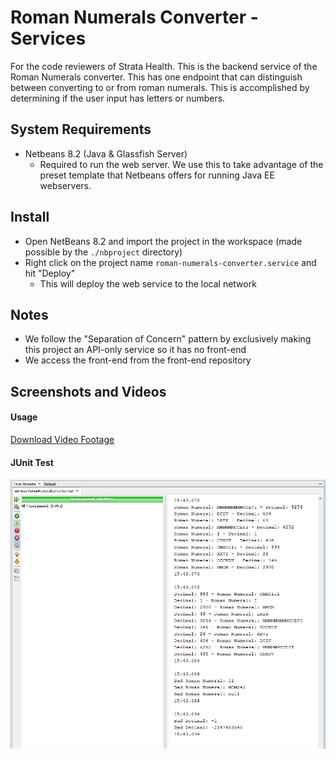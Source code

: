 # Roman Numerals Converter - Services
For the code reviewers of Strata Health. This is the backend service of the Roman Numerals converter. This has one endpoint that can distinguish between converting to or from roman numerals. This is accomplished by determining if the user input has letters or numbers.

## System Requirements
- Netbeans 8.2 (Java & Glassfish Server)
	- Required to run the web server. We use this to take advantage of the preset template that Netbeans offers for running Java EE webservers.

## Install
- Open NetBeans 8.2 and import the project in the workspace (made possible by the `./nbproject` directory)
- Right click on the project name `roman-numerals-converter.service` and hit "Deploy"
	- This will deploy the web service to the local network

## Notes
- We follow the "Separation of Concern" pattern by exclusively making this project an API-only service so it has no front-end
- We access the front-end from the front-end repository

## Screenshots and Videos
#### Usage
[Download Video Footage](https://github.com/JediahDizon/roman-numerals-converter.client/blob/master/assets/Test%20Case.MOV?raw=true "Video Footage")

#### JUnit Test
![Screenshot](https://github.com/JediahDizon/roman-numerals-converter.client/blob/master/assets/Test%20Result.png "JUnit Test")
